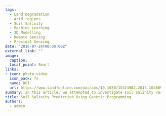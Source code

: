 ```yaml
---
tags:
  - Land Degradation
  - Arid regions
  - Soil Salinity
  - Machine Learning
  - 3D Modelling
  - Remote Sensing
  - Proximal Sensing
date: "2016-07-24T00:00:00Z"
external_link: ""
image:
  caption: 
  focal_point: Smart
links:
- icon: photo-video
  icon_pack: fa
  name: DOI
  url: https://www.tandfonline.com/doi/abs/10.1080/15324982.2015.1046092
summary: In this article, we attempted to investigate soil salinity variation via a digital soil mapping approach and genetic programming in an arid region and results indicated that the model predicted ECe over the study area accurately .
title: Soil Salinity Prediction Using Genetic Programming
authors: 
  - admin
---
```

